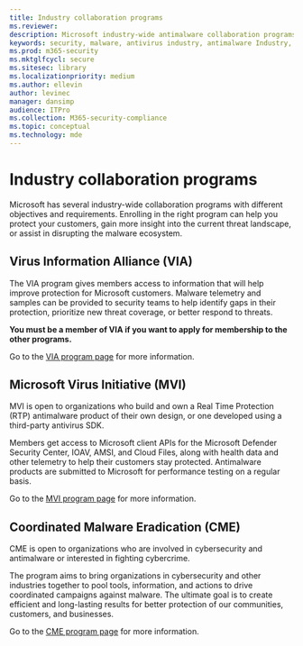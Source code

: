 ```yaml
---
title: Industry collaboration programs
ms.reviewer: 
description: Microsoft industry-wide antimalware collaboration programs - Virus Information Alliance (VIA), Microsoft Virus Initiative (MVI), and Coordinated Malware Eradication (CME)
keywords: security, malware, antivirus industry, antimalware Industry, collaboration programs, alliances, Virus Information Alliance, Microsoft Virus Initiative, Coordinated Malware Eradication, WDSI, MMPC, Microsoft Malware Protection Center, partnerships
ms.prod: m365-security
ms.mktglfcycl: secure
ms.sitesec: library
ms.localizationpriority: medium
ms.author: ellevin
author: levinec
manager: dansimp
audience: ITPro
ms.collection: M365-security-compliance
ms.topic: conceptual
ms.technology: mde
---
```

# Industry collaboration programs

Microsoft has several industry-wide collaboration programs with different objectives and requirements. Enrolling in the right program can help you protect your customers, gain more insight into the current threat landscape, or assist in disrupting the malware ecosystem.

## Virus Information Alliance (VIA)

The VIA program gives members access to information that will help improve protection for Microsoft customers. Malware telemetry and samples can be provided to security teams to help identify gaps in their protection, prioritize new threat coverage, or better respond to threats.

**You must be a member of VIA if you want to apply for membership to the other programs.**

Go to the [VIA program page](virus-information-alliance-criteria.md) for more information.

## Microsoft Virus Initiative (MVI)

MVI is open to organizations who build and own a Real Time Protection (RTP) antimalware product of their own design, or one developed using a third-party antivirus SDK.

Members get access to Microsoft client APIs for the Microsoft Defender Security Center, IOAV, AMSI, and Cloud Files, along with health data and other telemetry to help their customers stay protected. Antimalware products are submitted to Microsoft for performance testing on a regular basis.

Go to the [MVI program page](virus-initiative-criteria.md) for more information.

## Coordinated Malware Eradication (CME)

CME is open to organizations who are involved in cybersecurity and antimalware or interested in fighting cybercrime.

The program aims to bring organizations in cybersecurity and other industries together to pool tools, information, and actions to drive coordinated campaigns against malware. The ultimate goal is to create efficient and long-lasting results for better protection of our communities, customers, and businesses.

Go to the [CME program page](coordinated-malware-eradication.md) for more information.
